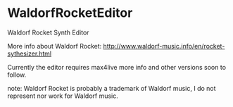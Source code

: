 WaldorfRocketEditor
===================

Waldorf Rocket Synth Editor

More info about Waldorf Rocket:
http://www.waldorf-music.info/en/rocket-sythesizer.html


Currently the editor requires max4live more info and other versions soon to follow.

note:
Waldorf Rocket is probably a trademark of Waldorf music, I do not represent nor work for Waldorf music.

